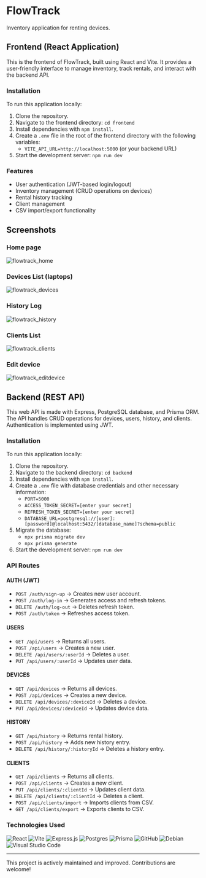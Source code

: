 # FlowTrack
Inventory application for renting devices.

## Frontend (React Application)
This is the frontend of FlowTrack, built using React and Vite. It provides a user-friendly interface to manage inventory, track rentals, and interact with the backend API.

### Installation
To run this application locally:
1. Clone the repository.
2. Navigate to the frontend directory: `cd frontend`
3. Install dependencies with `npm install`.
4. Create a `.env` file in the root of the frontend directory with the following variables:
    - `VITE_API_URL=http://localhost:5000` (or your backend URL)
5. Start the development server: `npm run dev`

### Features
- User authentication (JWT-based login/logout)
- Inventory management (CRUD operations on devices)
- Rental history tracking
- Client management
- CSV import/export functionality

## Screenshots
### Home page
![flowtrack_home](https://github.com/user-attachments/assets/f6b4dfc7-b421-4492-943f-c6d706d7b12c)
### Devices List (laptops)
![flowtrack_devices](https://github.com/user-attachments/assets/e27ae33a-0347-45ff-a0a8-a2a2f5c0f14a)
### History Log
![flowtrack_history](https://github.com/user-attachments/assets/3add3ccb-175c-4752-83c8-fdb71294fad0)
### Clients List
![flowtrack_clients](https://github.com/user-attachments/assets/efbc73b8-a2bc-459d-83b4-43e209b350cd)
### Edit device
![flowtrack_editdevice](https://github.com/user-attachments/assets/dc50b165-bbef-40c0-a0b6-deff9fd58c34)

## Backend (REST API)
This web API is made with Express, PostgreSQL database, and Prisma ORM. The API handles CRUD operations for devices, users, history, and clients. Authentication is implemented using JWT.

### Installation
To run this application locally:
1. Clone the repository.
2. Navigate to the backend directory: `cd backend`
3. Install dependencies with `npm install`.
4. Create a `.env` file with database credentials and other necessary information:
    - `PORT=5000`
    - `ACCESS_TOKEN_SECRET=[enter your secret]`
    - `REFRESH_TOKEN_SECRET=[enter your secret]`
    - `DATABASE_URL=postgresql://[user]:[password]@localhost:5432/[database_name]?schema=public`
5. Migrate the database:
    - `npx prisma migrate dev`
    - `npx prisma generate`
6. Start the development server: `npm run dev`

### API Routes
#### AUTH (JWT)
- `POST /auth/sign-up` → Creates new user account.
- `POST /auth/log-in` → Generates access and refresh tokens.
- `DELETE /auth/log-out` → Deletes refresh token.
- `POST /auth/token` → Refreshes access token.

#### USERS
- `GET /api/users` → Returns all users.
- `POST /api/users` → Creates a new user.
- `DELETE /api/users/:userId` → Deletes a user.
- `PUT /api/users/:userId` → Updates user data.

#### DEVICES
- `GET /api/devices` → Returns all devices.
- `POST /api/devices` → Creates a new device.
- `DELETE /api/devices/:deviceId` → Deletes a device.
- `PUT /api/devices/:deviceId` → Updates device data.

#### HISTORY
- `GET /api/history` → Returns rental history.
- `POST /api/history` → Adds new history entry.
- `DELETE /api/history/:historyId` → Deletes a history entry.

#### CLIENTS
- `GET /api/clients` → Returns all clients.
- `POST /api/clients` → Creates a new client.
- `PUT /api/clients/:clientId` → Updates client data.
- `DELETE /api/clients/:clientId` → Deletes a client.
- `POST /api/clients/import` → Imports clients from CSV.
- `GET /api/clients/export` → Exports clients to CSV.

### Technologies Used
![React](https://img.shields.io/badge/react-%2361DAFB.svg?style=for-the-badge&logo=react&logoColor=white)
![Vite](https://img.shields.io/badge/vite-%23646CFF.svg?style=for-the-badge&logo=vite&logoColor=white)
![Express.js](https://img.shields.io/badge/express.js-%23404d59.svg?style=for-the-badge&logo=express&logoColor=%2361DAFB)
![Postgres](https://img.shields.io/badge/postgres-%23316192.svg?style=for-the-badge&logo=postgresql&logoColor=white)
![Prisma](https://img.shields.io/badge/Prisma-3982CE?style=for-the-badge&logo=Prisma&logoColor=white)
![GitHub](https://img.shields.io/badge/github-%23121011.svg?style=for-the-badge&logo=github&logoColor=white)
![Debian](https://img.shields.io/badge/Debian-D70A53?style=for-the-badge&logo=debian&logoColor=white)
![Visual Studio Code](https://img.shields.io/badge/Visual%20Studio%20Code-0078d7.svg?style=for-the-badge&logo=visual-studio-code&logoColor=white)

---
This project is actively maintained and improved. Contributions are welcome!
